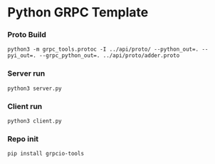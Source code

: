 # Python GRPC Template

### Proto Build
    python3 -m grpc_tools.protoc -I ../api/proto/ --python_out=. --pyi_out=. --grpc_python_out=. ../api/proto/adder.proto

### Server run
    python3 server.py

### Client run
    python3 client.py

### Repo init
    pip install grpcio-tools
